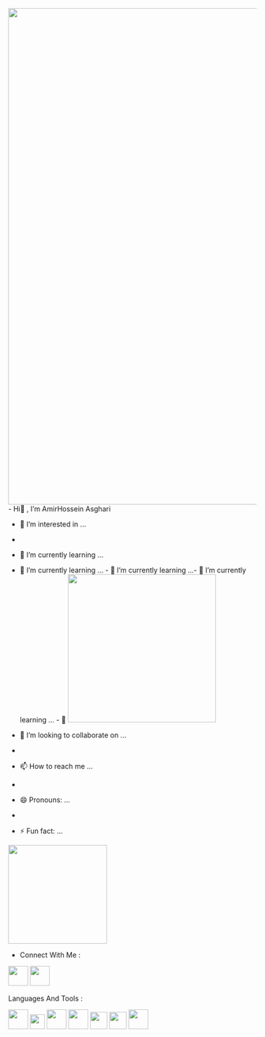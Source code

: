 <img src="https://miro.medium.com/v2/resize:fit:1358/1*SazB8drLx74W-bFBqag9zA.gif" width="1005px">
-  Hi👋 , I’m AmirHossein Asghari

- 👀 I’m interested in ...
- 
- 🌱 I’m currently learning ...

 - 🌱 I’m currently learning ... - 🌱 I’m currently learning ...- 🌱 I’m currently learning ... - 🌱  <img src="https://mir-s3-cdn-cf.behance.net/project_modules/hd/06f21a161921919.63cd7887d0a70.gif" width="300px">


- 💞️ I’m looking to collaborate on ...
- 
- 📫 How to reach me ...
- 
- 😄 Pronouns: ...
- 
- ⚡ Fun fact: ...


<img src="https://raw.githubusercontent.com/gist/vininjr/d29bb07bdadb41e4b0923bc8fa748b1a/raw/88f20c9d749d756be63f22b09f3c4ac570bc5101/programming.gif" width="200px">


- Connect With Me :


<img src="https://cliply.co/wp-content/uploads/2021/02/372102050_LINKEDIN_ICON_TRANSPARENT_1080.gif" width="40px"> <img src="https://cliply.co/wp-content/uploads/2019/07/371907300_INSTAGRAM_ICON_TRANSPARENT_400.gif" width="40px">

Languages And Tools : 

<img src="https://upload.wikimedia.org/wikipedia/commons/thumb/6/61/HTML5_logo_and_wordmark.svg/2048px-HTML5_logo_and_wordmark.svg.png" width="40px"> <img src="https://upload.wikimedia.org/wikipedia/commons/thumb/d/d5/CSS3_logo_and_wordmark.svg/1452px-CSS3_logo_and_wordmark.svg.png" width="30px">  <img src="https://upload.wikimedia.org/wikipedia/commons/thumb/b/ba/Javascript_badge.svg/946px-Javascript_badge.svg.png" width="40px">  <img src="https://upload.wikimedia.org/wikipedia/commons/thumb/a/a7/React-icon.svg/2300px-React-icon.svg.png" width="40px">  <img src="https://cdn-icons-png.flaticon.com/512/5968/5968371.png" width="35px" > <img src="https://upload.wikimedia.org/wikipedia/commons/thumb/c/c3/Python-logo-notext.svg/1869px-Python-logo-notext.svg.png" width="35px"> 
  <img src="https://upload.wikimedia.org/wikipedia/commons/thumb/3/3f/Git_icon.svg/2048px-Git_icon.svg.png" width="40px">
<!---
AH-Asghari/AH-Asghari is a ✨ special ✨ repository because its `README.md` (this file) appears on your GitHub profile.
You can click the Preview link to take a look at your changes.
--->
